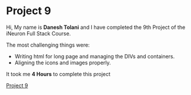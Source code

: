 # Project 9

Hi, My name is **Danesh Tolani** and I have completed the 9th Project of the iNeuron Full Stack Course.

The most challenging things were:

- Writing html for long page and managing the DIVs and containers.
- Aligning the icons and images properly.

It took me **4 Hours** to complete this project

[Project 9]()
